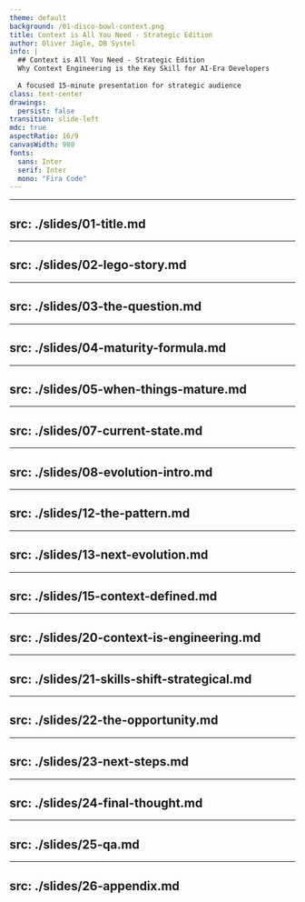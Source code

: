 ```yaml
---
theme: default
background: /01-disco-bowl-context.png
title: Context is All You Need - Strategic Edition
author: Oliver Jägle, DB Systel
info: |
  ## Context is All You Need - Strategic Edition
  Why Context Engineering is the Key Skill for AI-Era Developers
  
  A focused 15-minute presentation for strategic audience
class: text-center
drawings:
  persist: false
transition: slide-left
mdc: true
aspectRatio: 16/9
canvasWidth: 980
fonts:
  sans: Inter
  serif: Inter
  mono: "Fira Code"
---
```


---
src: ./slides/01-title.md
---

---
src: ./slides/02-lego-story.md
---

---
src: ./slides/03-the-question.md
---

---
src: ./slides/04-maturity-formula.md
---

---
src: ./slides/05-when-things-mature.md
---

---
src: ./slides/07-current-state.md
---

---
src: ./slides/08-evolution-intro.md
---

---
src: ./slides/12-the-pattern.md
---

---
src: ./slides/13-next-evolution.md
---

---
src: ./slides/15-context-defined.md
---

---
src: ./slides/20-context-is-engineering.md
---

---
src: ./slides/21-skills-shift-strategical.md
---

---
src: ./slides/22-the-opportunity.md
---

---
src: ./slides/23-next-steps.md
---

---
src: ./slides/24-final-thought.md
---

---
src: ./slides/25-qa.md
---

---
src: ./slides/26-appendix.md
---

